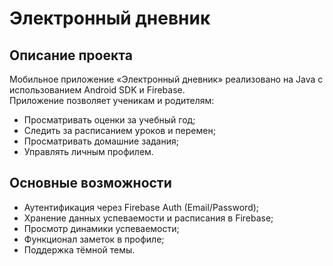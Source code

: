 # Электронный дневник

## Описание проекта
Мобильное приложение «Электронный дневник» реализовано на Java с использованием Android SDK и Firebase.  
Приложение позволяет ученикам и родителям:
- Просматривать оценки за учебный год;
- Следить за расписанием уроков и перемен;
- Просматривать домашние задания;
- Управлять личным профилем.

## Основные возможности
- Аутентификация через Firebase Auth (Email/Password);
- Хранение данных успеваемости и расписания в Firebase;
- Просмотр динамики успеваемости;
- Функционал заметок в профиле;
- Поддержка тёмной темы.